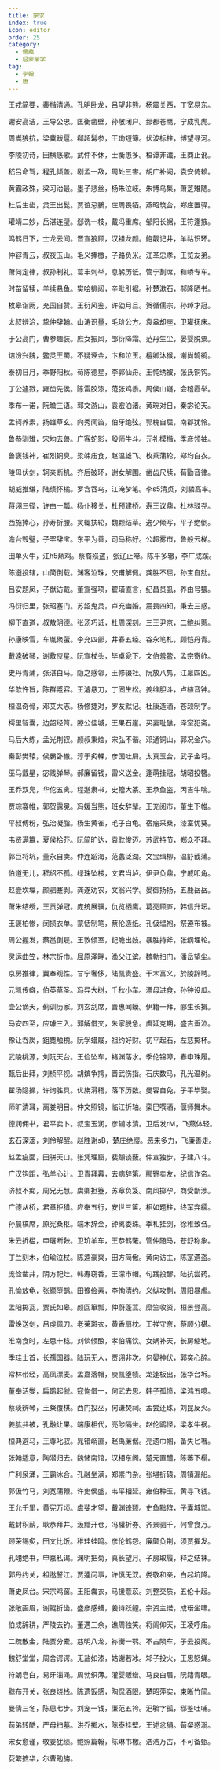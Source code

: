 ```yaml
---
title: 蒙求
index: true
icon: editor
order: 25
category:
  - 儒藏
  - 启蒙蒙学
tag:
  - 李翰
  - 唐
---
```


王戎简要，裴楷清通。孔明卧龙，吕望非熊。杨震关西，丁宽易东。  

谢安高洁，王导公忠。匡衡凿壁，孙敬闭户。郅都苍鹰，宁成乳虎。  

周嵩狼抗，梁冀跋扈。郗超髯参，王珣短簿。伏波标柱，博望寻河。  

李陵初诗，田横感歌。武仲不休，士衡患多。桓谭非谶，王商止讹。  

嵇吕命驾，程孔倾盖。剧孟一敌，周处三害。胡广补阙，袁安倚赖。  

黄霸政殊，梁习治最。墨子悲丝，杨朱泣岐。朱博乌集，萧芝雉随。  

杜后生齿，灵王出髭。贾谊忌鵩，庄周畏牺。燕昭筑台，郑庄置驿。  

瓘靖二妙，岳湛连璧。郄诜一枝，戴冯重席。邹阳长裾，王符逢掖。  

鸣鹤日下，士龙云间。晋宣狼顾，汉祖龙颜。鲍靓记井，羊祜识环。  

仲容青云，叔夜玉山。毛义捧檄，子路负米。江革忠孝，王览友弟。  

萧何定律，叔孙制礼。葛丰刺举，息躬历诋。管宁割席，和峤专车。  

时苗留犊，羊续悬鱼。樊哙排闼，辛毗引裾。孙楚漱石，郝隆晒书。  

枚皋诣阙，充国自赞。王衍风鉴，许劭月旦。贺循儒宗，孙绰才冠。  

太叔辨洽，挚仲辞翰。山涛识量，毛玠公方。袁盎却座，卫瓘抚床。  

于公高门，曹参趣装。庶女振风，邹衍降霜。范丹生尘，晏婴脱粟。  

诘汾兴魏，鳖灵王蜀。不疑诬金，卞和泣玉。檀卿沐猴，谢尚鸲鹆。  

泰初日月，季野阳秋。荀陈德星，李郭仙舟。王忳绣被，张氏铜钩。  

丁公遽戮，雍齿先侯。陈雷胶漆，范张鸡黍。周侯山嶷，会稽霞举。  

季布一诺，阮瞻三语。郭文游山，袁宏泊渚。黄琬对日，秦宓论天。  

孟轲养素，扬雄草玄。向秀闻笛，伯牙绝弦。郭槐自屈，南郡犹怜。  

鲁恭驯雉，宋均去兽。广客蛇影，殷师牛斗。元礼模楷，季彦领袖。  

鲁褒钱神，崔烈铜臭。梁竦庙食，赵温雄飞。枚乘蒲轮，郑均白衣。  

陵母伏剑，轲亲断机。齐后破环，谢女解围。凿齿尺牍，荀勖音律。  

胡威推缣，陆绩怀橘。罗含吞鸟，江淹梦笔。李s5清贞，刘驎高率。  

蒋诩三径，许由一瓢。杨仆移关，杜预建桥。寿王议鼎，杜林驳尧。  

西施捧心，孙寿折腰。灵辄扶轮，魏颗结草。逸少倾写，平子绝倒。  

澹台毁璧，子罕辞宝。东平为善，司马称好。公超雾市，鲁般云梯。  

田单火牛，江h5爇鸡。蔡裔殒盗，张辽止啼。陈平多辙，李广成蹊。  

陈遵投辖，山简倒载。渊客泣珠，交甫解佩。龚胜不屈，孙宝自劾。  

吕安题凤，子猷访戴。董宣强项，翟璜直言，纪昌贯虱，养由号猿。  

冯衍归里，张昭塞门。苏韶鬼灵，卢充幽婚。震畏四知，秉去三惑。  

柳下直道，叔敖阴德。张汤巧诋，杜周深刻。三王尹京，二鲍纠慝。  

孙康映雪，车胤聚萤。李充四部，井春五经。谷永笔札，顾恺丹青。  

戴逵破琴，谢敷应星。阮宣杖头，毕卓瓮下。文伯羞鳖，孟宗寄鲊。  

史丹青蒲，张湛白马。隐之感邻，王修辍社。阮放八隽，江臮四凶。  

华歆忤旨，陈群蹙容。王濬悬刀，丁固生松。姜维胆斗，卢植音钟。  

桓温奇骨，邓艾大志。杨修捷对，罗友默记。杜康造酒，苍颉制字。  

樗里智囊，边韶经笥。滕公佳城，王果石崖。买妻耻醮，泽室犯斋。  

马后大练，孟光荆钗。颜叔秉烛，宋弘不谐。邓通铜山，郭况金穴。  

秦彭樊辕，侯霸卧辙。淳于炙輠，彦国吐屑。太真玉台，武子金埒。  

巫马戴星，宓贱弹琴。郝廉留钱，雷义送金。逢萌挂冠，胡昭投簪。  

王乔双凫，华佗五禽。程邈隶书，史籀大篆。王承鱼盗，丙吉牛喘。  

贾琮褰帷，郭贺露冕。冯媛当熊，班女辞辇。王充阅市，董生下帷。  

平叔傅粉，弘治凝脂。杨生黄雀，毛子白龟。宿瘤采桑，漆室忧葵。  

韦贤满籝，夏侯拾芥。阮简旷达，袁耽俊迈。苏武持节，郑众不拜。  

郭巨将坑，董永自卖。仲连蹈海，范蠡泛湖。文宝缉柳，温舒截蒲。  

伯道无儿，嵇绍不孤。绿珠坠楼，文君当垆。伊尹负鼎，宁戚叩角。  

赵壹坎壈，颜驷蹇剥。龚遂劝农，文翁兴学。晏御扬扬，五鹿岳岳。  

萧朱结绶，王贡弹冠。庞统展骥，仇览栖鹰。葛亮顾庐，韩信升坛。  

王褒柏惨，闵损衣单。蒙恬制笔，蔡伦造纸。孔伋缊袍，祭遵布被。  

周公握发，蔡邕倒屣。王敦倾室，纪瞻出妓。暴胜持斧，张纲埋轮。  

灵运曲笠，林宗折巾。屈原泽畔，渔父江滨。魏勃扫门，潘岳望尘。  

京房推律，翼奉观性。甘宁奢侈，陆凯贵盛。干木富义，於陵辞聘。  

元凯传癖，伯英草圣。冯异大树，千秋小车。漂母进食，孙钟设瓜。  

壶公谪天，蓟训历家。刘玄刮席，晋惠闻蟆。伊籍一拜，郦生长揖。  

马安四至，应璩三入。郭解借交，朱家脱急。虞延克期，盛吉垂泣。  

豫让吞炭，鉏麑触槐。阮孚蜡屐，祖约好财。初平起石，左慈掷杯。  

武陵桃源，刘阮天台。王俭坠车，褚渊落水。季伦锦障，春申珠履。  

甄后出拜，刘桢平视。胡嫔争摴，晋武伤指。石庆数马，孔光温树。  

翟汤隐操，许询胜具。优旃滑稽，落下历数。曼容自免，子平毕娶。  

师旷清耳，离娄明目。仲文照镜，临江折轴。栾巴噀酒，偃师舞木。  

德润佣书，君平卖卜。叔宝玉润，彦辅冰清。卫后发rM，飞燕体轻。  

玄石深湎，刘伶解酲。赵胜谢sB，楚庄绝缨。恶来多力，飞廉善走。  

赵孟疵面，田骈天口。张凭理窟，裴頠谈薮。仲宣独步，子建八斗。  

广汉钩距，弘羊心计。卫青拜幕，去病辞第。郦寄卖友，纪信诈帝。  

济叔不痴，周兄无慧。虞卿担簦，苏章负笈。南风掷孕，商受斮涉。  

广德从桥，君章拒猎。应奉五行，安世三箧。相如题柱，终军弃繻。  

孙晨槁席，原宪桑枢。端木辞金，钟离委珠。季札挂剑，徐稚致刍。  

朱云折槛，申屠断鞅。卫玠羊车，王恭鹤氅。管仲随马，苍舒称象。  

丁兰刻木，伯瑜泣杖。陈逵豪爽，田方简傲。黄向访主，陈寔遗盗。  

庞俭凿井，阴方祀灶。韩寿窃香，王濛市帽。句践投醪，陆抗尝药。  

孔愉放龟，张颢堕鹊。田豫俭素，李恂清约。义纵攻剽，周阳暴虐。  

孟阳掷瓦，贾氏如皋。颜回箪瓢，仲蔚蓬蒿。糜竺收资，桓景登高。  

雷焕送剑，吕虔佩刀。老莱斑衣，黄香扇枕。王祥守奈，蔡顺分椹。  

淮南食时，左思十稔。刘惔倾酿，孝伯痛饮。女娲补天，长房缩地。  

季珪士首，长孺国器。陆玩无人，贾诩非次。何晏神伏，郭奕心醉。  

常林带经，高凤漂麦。孟嘉落帽，庾凯堕帻。龙逢板出，张华台坼。  

董奉活燮，扁鹊起虢。寇恂借一，何武去思。韩子孤愤，梁鸿五噫。  

蔡琰辨琴，王粲覆棋。西门投巫，何谦焚祠。孟尝还珠，刘昆反火。  

姜肱共被，孔融让果。端康相代，亮陟隔坐。赵伦鹠怪，梁孝牛祸。  

桓典避马，王尊叱驭。晁错峭直，赵禹廉倨。亮遗巾帼，备失匕箸。  

张翰适意，陶潜归去。魏储南馆，汉相东阁。楚元置醴，陈蕃下榻。  

广利泉涌，王霸冰合。孔融坐满，郑崇门杂。张堪折辕，周镇漏船。  

郭伋竹马，刘宽蒲鞭。许史侯盛，韦平相延。雍伯种玉，黄寻飞钱。  

王允千里，黄宪万顷。虞斐才望，戴渊锋颖。史鱼黜殡，子囊城郢。  

戴封积薪，耿恭拜井。汲黯开仓，冯驩折券。齐景驷千，何曾食万。  

顾荣锡炙，田文比饭。稚珪蛙鸣。彦伦鹤怨。廉颇负荆，须贾擢发。  

孔翊绝书，申嘉私谒。渊明把菊，真长望月。子房取履，释之结袜。  

郭丹约关，祖逖誓江。贾逵问事，许慎无双。娄敬和亲，白起坑降。  

萧史凤台。宋宗鸡窗。王阳囊衣，马援薏苡。刘整交质，五伦十起。  

张敞画眉，谢鲲折齿。盛彦感螬，姜诗跃鲤。宗资主诺，成瑨坐啸。  

伯成辞耕，严陵去钓。董遇三余，谯周独笑。将闾仰天，王凌呼庙。  

二疏散金，陆贾分橐。慈明八龙，祢衡一鹗。不占陨车，子云投阁。  

魏舒堂堂，周舍谔谔。无盐如漆，姑谢若冰。邾子投火，王思怒蝇。  

符朗皂白，易牙淄渑。周勃织薄。灌婴贩缯。马良白眉，阮籍青眼。  

黥布开关，张良烧栈。陈遗饭感，陶侃酒限。楚昭萍实，束晰竹简。  

曼倩三冬，陈思七步。刘宠一钱，廉范五袴。汜毓字孤，郗鉴吐哺。  

苟弟转酷，严母扫墓。洪乔掷水，陈泰挂壁。王述忿狷。荀粲惑溺。  

宋女愈谨，敬姜犹绩。鲍照篇翰，陈琳书檄。浩浩万古，不可备甄。  

芟繁摭华，尔曹勉旃。  
